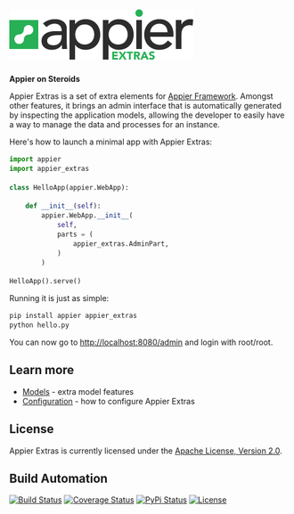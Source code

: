 # [![Appier Framework Extras](res/logo.png)](http://appier-extras.hive.pt)

**Appier on Steroids**

Appier Extras is a set of extra elements for [Appier Framework](http://appier.hive.pt).
Amongst other features, it brings an admin interface that is automatically generated
by inspecting the application models, allowing the developer to easily have a way to manage
the data and processes for an instance.

Here's how to launch a minimal app with Appier Extras:

```python
import appier
import appier_extras

class HelloApp(appier.WebApp):

    def __init__(self):
        appier.WebApp.__init__(
            self,
            parts = (
                appier_extras.AdminPart,
            )
        )

HelloApp().serve()
```

Running it is just as simple:

```bash
pip install appier appier_extras
python hello.py
```

You can now go to [http://localhost:8080/admin](http://localhost:8080/admin) and login with root/root.

## Learn more

* [Models](doc/models.md) - extra model features
* [Configuration](doc/configuration.md) - how to configure Appier Extras

## License

Appier Extras is currently licensed under the [Apache License, Version 2.0](http://www.apache.org/licenses/).

## Build Automation

[![Build Status](https://travis-ci.org/hivesolutions/appier_extras.svg?branch=master)](https://travis-ci.org/hivesolutions/appier_extras)
[![Coverage Status](https://coveralls.io/repos/hivesolutions/appier_extras/badge.svg?branch=master)](https://coveralls.io/r/hivesolutions/appier_extras?branch=master)
[![PyPi Status](https://img.shields.io/pypi/v/appier_extras.svg)](https://pypi.python.org/pypi/appier_extras)
[![License](http://img.shields.io/badge/license-Apache%202.0-blue.svg)](http://www.apache.org/licenses/)
